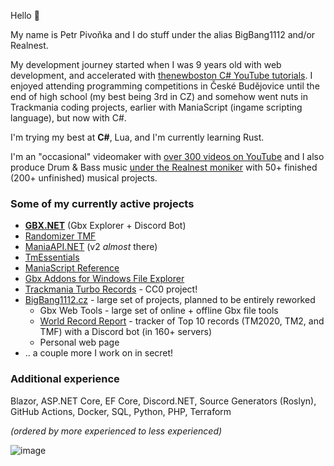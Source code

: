Hello 👋

My name is Petr Pivoňka and I do stuff under the alias BigBang1112 and/or Realnest.

My development journey started when I was 9 years old with web development, and accelerated with [thenewboston C# YouTube tutorials](https://www.youtube.com/watch?v=x_9lfHjYtVg&list=PL0EE421AE8BCEBA4A). I enjoyed attending programming competitions in České Budějovice until the end of high school (my best being 3rd in CZ) and somehow went nuts in Trackmania coding projects, earlier with ManiaScript (ingame scripting language), but now with C#.

I'm trying my best at **C#**, Lua, and I'm currently learning Rust.

I'm an "occasional" videomaker with [over 300 videos on YouTube](https://www.youtube.com/@BigBang1112tm) and I also produce Drum & Bass music [under the Realnest moniker](https://www.youtube.com/@RealnestMusic) with 50+ finished (200+ unfinished) musical projects.

### Some of my currently active projects

- **[GBX.NET](https://github.com/BigBang1112/gbx-net)** (Gbx Explorer + Discord Bot)
- [Randomizer TMF](https://github.com/BigBang1112/randomizer-tmf)
- [ManiaAPI.NET](https://github.com/BigBang1112/maniaapi-net) (v2 *almost* there)
- [TmEssentials](https://github.com/BigBang1112/tm-essentials)
- [ManiaScript Reference](https://github.com/BigBang1112/maniascript-reference)
- [Gbx Addons for Windows File Explorer](https://github.com/BigBang1112/win-file-explorer-gbx-addons)
- [Trackmania Turbo Records](https://github.com/BigBang1112/tmturbo-records) - CC0 project!
- [BigBang1112.cz](https://github.com/bigbang1112-cz) - large set of projects, planned to be entirely reworked
  - Gbx Web Tools - large set of online + offline Gbx file tools
  - [World Record Report](https://github.com/bigbang1112-cz/world-record-report) - tracker of Top 10 records (TM2020, TM2, and TMF) with a Discord bot (in 160+ servers)
  - Personal web page
- .. a couple more I work on in secret!

### Additional experience

Blazor, ASP.NET Core, EF Core, Discord.NET, Source Generators (Roslyn), GitHub Actions, Docker, SQL, Python, PHP, Terraform

*(ordered by more experienced to less experienced)*

![image](https://github-profile-summary-cards.vercel.app/api/cards/profile-details?username=bigbang1112&theme=nord_dark)
